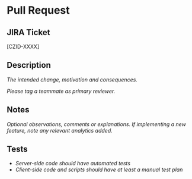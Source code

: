 # Pull Request

## JIRA Ticket

[CZID-XXXX]

## Description

*The intended change, motivation and consequences.*

*Please tag a teammate as primary reviewer.*

## Notes

*Optional observations, comments or explanations.*
*If implementing a new feature, note any relevant analytics added.*

## Tests

* *Server-side code should have automated tests*
* *Client-side code and scripts should have at least a manual test plan*
